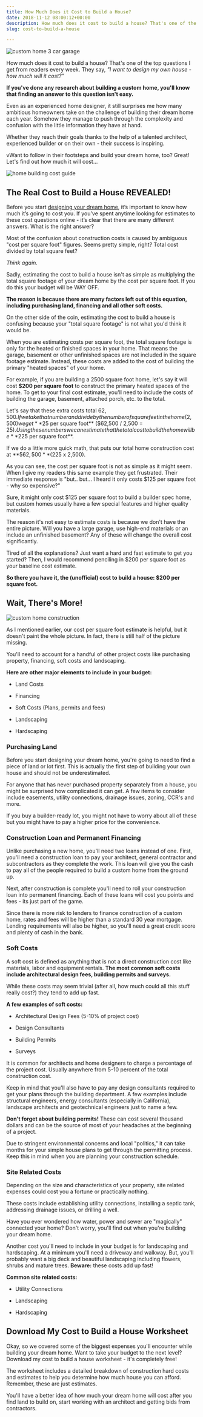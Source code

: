 ```yaml
---
title: How Much Does it Cost to Build a House?
date: 2018-11-12 08:00:12+00:00
description: How much does it cost to build a house? That's one of the top questions I get from readers every week. Discover the truth about home building costs here!
slug: cost-to-build-a-house

---
```


![custom home 3 car garage](https://www.doorwaysmagazine.com/wp-content/uploads/custom_home_3_car_garage.jpg)

How much does it cost to build a house? That's one of the top questions I get from readers every week. They say, _"I want to design my own house - how much will it cost?"_





**If you've done any research about building a custom home, you'll know that finding an answer to this question isn't easy.**





Even as an experienced home designer, it still surprises me how many ambitious homeowners take on the challenge of building their dream home each year. Somehow they manage to push through the complexity and confusion with the little information they have at hand.





Whether they reach their goals thanks to the help of a talented architect, experienced builder or on their own - their success is inspiring.





vWant to follow in their footsteps and build your dream home, too? Great! Let's find out how much it will cost...



![home building cost guide](https://www.doorwaysmagazine.com/wp-content/uploads/home_building_cost_guide.jpg)



## The Real Cost to Build a House REVEALED!



Before you start [designing your dream home](https://www.doorwaysmagazine.com/how-to-design-your-own-house/), it’s important to know how much it’s going to cost you. If you’ve spent anytime looking for estimates to these cost questions online - it’s clear that there are many different answers. What is the right answer?

Most of the confusion about construction costs is caused by ambiguous "cost per square foot" figures. Seems pretty simple, right? Total cost divided by total square feet? 

_Think again._

Sadly, estimating the cost to build a house isn't as simple as multiplying the total square footage of your dream home by the cost per square foot. If you do this your budget will be WAY OFF. 

**The reason is because there are many factors left out of this equation, including purchasing land, financing and all other soft costs.**

On the other side of the coin, estimating the cost to build a house is confusing because your "total square footage" is not what you'd think it would be. 

When you are estimating costs per square foot, the total square footage is only for the heated or finished spaces in your home. That means the garage, basement or other unfinished spaces are not included in the square footage estimate. Instead, these costs are added to the cost of building the primary "heated spaces" of your home.

For example, if you are building a 2500 square foot home, let's say it will cost **$200 per square foot** to construct the primary heated spaces of the home. To get to your final cost estimate, you'll need to include the costs of building the garage, basement, attached porch, etc. to the total. 

Let's say that these extra costs total $62,500. If we take that number and divide by the number of square feet in the home (2,500) we get **$25 per square foot** ($62,500 / 2,500 = $25). Using these numbers we can estimate that the total cost to build the home will be **$225 per square foot**.

If we do a little more quick math, that puts our total home construction cost at **$562,500** ($225 x 2,500).

As you can see, the cost per square foot is not as simple as it might seem. When I give my readers this same example they get frustrated. Their immediate response is "but.. but... I heard it only costs $125 per square foot - why so expensive?" 

Sure, it might only cost $125 per square foot to build a builder spec home, but custom homes usually have a few special features and higher quality materials.

The reason it's not easy to estimate costs is because we don't have the entire picture. Will you have a large garage, use high-end materials or an include an unfinished basement? Any of these will change the overall cost significantly.

Tired of all the explanations? Just want a hard and fast estimate to get you started? Then, I would recommend penciling in $200 per square foot as your baseline cost estimate.

**So there you have it, the (unofficial) cost to build a house: $200 per square foot.**



## Wait, There's More!



![custom home construction](https://www.doorwaysmagazine.com/wp-content/uploads/custom_home_construction.jpg)

As I mentioned earlier, our cost per square foot estimate is helpful, but it doesn't paint the whole picture. In fact, there is still half of the picture missing.

You'll need to account for a handful of other project costs like purchasing property, financing, soft costs and landscaping.

**Here are other major elements to include in your budget:**




  * Land Costs


  * Financing


  * Soft Costs (Plans, permits and fees)


  * Landscaping


  * Hardscaping





### Purchasing Land



Before you start designing your dream home, you're going to need to find a piece of land or lot first. This is actually the first step of building your own house and should not be underestimated.

For anyone that has never purchased property separately from a house, you might be surprised how complicated it can get. A few items to consider include easements, utility connections, drainage issues, zoning, CCR's and more.

If you buy a builder-ready lot, you might not have to worry about all of these but you might have to pay a higher price for the convenience.



### Construction Loan and Permanent Financing



Unlike purchasing a new home, you'll need two loans instead of one. First, you'll need a construction loan to pay your architect, general contractor and subcontractors as they complete the work. This loan will give you the cash to pay all of the people required to build a custom home from the ground up.

Next, after construction is complete you'll need to roll your construction loan into permanent financing. Each of these loans will cost you points and fees - its just part of the game.

Since there is more risk to lenders to finance construction of a custom home, rates and fees will be higher than a standard 30 year mortgage. Lending requirements will also be higher, so you'll need a great credit score and plenty of cash in the bank.



### Soft Costs



A soft cost is defined as anything that is not a direct construction cost like materials, labor and equipment rentals. **The most common soft costs include architectural design fees, building permits and surveys.**

While these costs may seem trivial (after all, how much could all this stuff really cost?) they tend to add up fast. 

**A few examples of soft costs:**




  * Architectural Design Fees (5-10% of project cost)


  * Design Consultants


  * Building Permits


  * Surveys



It is common for architects and home designers to charge a percentage of the project cost. Usually anywhere from 5-10 percent of the total construction cost. 

Keep in mind that you'll also have to pay any design consultants required to get your plans through the building department. A few examples include structural engineers, energy consultants (especially in California), landscape architects and geotechnical engineers just to name a few.

**Don't forget about building permits!** These can cost several thousand dollars and can be the source of most of your headaches at the beginning of a project. 

Due to stringent environmental concerns and local "politics," it can take months for your simple house plans to get through the permitting process. Keep this in mind when you are planning your construction schedule.



### Site Related Costs



Depending on the size and characteristics of your property, site related expenses could cost you a fortune or practically nothing. 

These costs include establishing utility connections, installing a septic tank, addressing drainage issues, or drilling a well. 

Have you ever wondered how water, power and sewer are "magically" connected your home? Don't worry, you'll find out when you're building your dream home.

Another cost you'll need to include in your budget is for landscaping and hardscaping. At a minimum you'll need a driveway and walkway. But, you'll probably want a big deck and beautiful landscaping including flowers, shrubs and mature trees. **Beware:** these costs add up fast!

**Common site related costs:**




  * Utility Connections


  * Landscaping


  * Hardscaping





## Download My Cost to Build a House Worksheet



Okay, so we covered some of the biggest expenses you'll encounter while building your dream home. Want to take your budget to the next level? Download my cost to build a house worksheet - it's completely free!

The worksheet includes a detailed breakdown of construction hard costs and estimates to help you determine how much house you can afford. Remember, these are just estimates. 

You'll have a better idea of how much your dream home will cost after you find land to build on, start working with an architect and getting bids from contractors.
